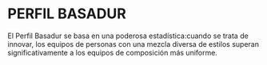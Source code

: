 # PERFIL BASADUR  
El Perfil Basadur se basa en una poderosa estadística:cuando se trata de innovar, los equipos de personas con una mezcla diversa de estilos superan significativamente a los equipos de composición más uniforme.